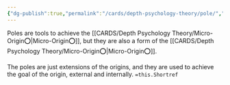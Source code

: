 ```yaml
---
{"dg-publish":true,"permalink":"/cards/depth-psychology-theory/pole/","noteIcon":"1","created":"2023-02-01T19:46:46.176+01:00","updated":"2023-05-26T20:02:59.239+02:00"}
---
```


Poles are tools to achieve the [[CARDS/Depth Psychology Theory/Micro-Origin⭕\|Micro-Origin⭕]], but they are also a form of the [[CARDS/Depth Psychology Theory/Micro-Origin⭕\|Micro-Origin⭕]]. 


<div class="transclusion internal-embed is-loaded"><div class="markdown-embed">



The poles are just extensions of the origins, and they are used to achieve the goal of the origin, external and internally. `=this.Shortref` 

</div></div>


